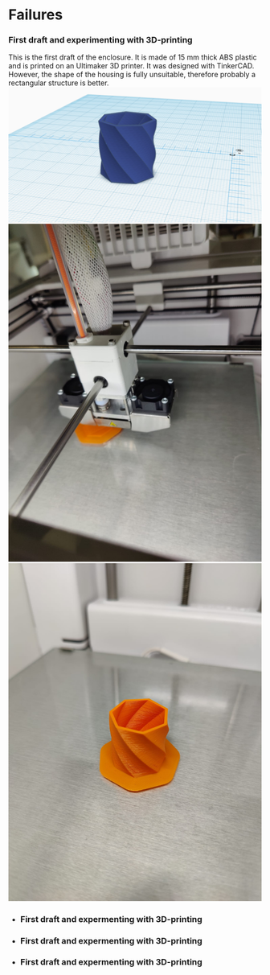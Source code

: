 # Failures

### First draft and experimenting with 3D-printing

This is the first draft of the enclosure. It is made of 15 mm thick ABS plastic and is printed on an Ultimaker 3D printer. It was designed with TinkerCAD. However, the shape of the housing is fully unsuitable, therefore probably a rectangular structure is better.
![Example Screenshot](docs/../images/expirement.png)
![Example Screenshot](docs/../images/draft1.jpeg)
![Example Screenshot](docs/../images/draft2.jpeg)




- ### First draft and expermenting with 3D-printing


- ### First draft and expermenting with 3D-printing


- ### First draft and expermenting with 3D-printing
